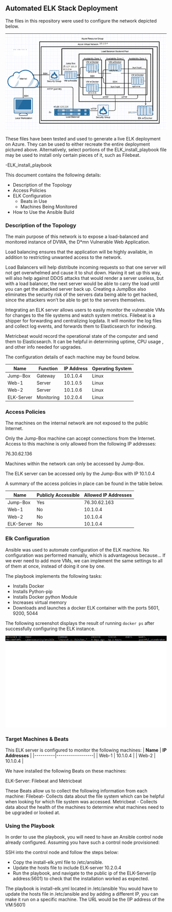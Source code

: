 ## Automated ELK Stack Deployment

The files in this repository were used to configure the network depicted below.

![alt text](https://github.com/DH7777/Cyber-Project1/blob/main/Diagrams/Diagram_network.png "Diagram_network")

These files have been tested and used to generate a live ELK deployment on Azure. They can be used to either recreate the entire deployment pictured above. Alternatively, select portions of the ELK_install_playbook file may be used to install only certain pieces of it, such as Filebeat.

  -ELK_install_playbook

This document contains the following details:
- Description of the Topology
- Access Policies
- ELK Configuration
  - Beats in Use
  - Machines Being Monitored
- How to Use the Ansible Build


### Description of the Topology

The main purpose of this network is to expose a load-balanced and monitored instance of DVWA, the D*mn Vulnerable Web Application.

Load balancing ensures that the application will be highly available, in addition to restricting unwanted access to the network.

Load Balancers will help distribute incoming requests so that one server will not get overwhelmed and cause it to shut down.  Having it set up this way, will also help against DDOS attacks that would render a server useless, but with a load balancer, the next server would be able to carry the load until you can get the attacked server back up. Creating a JumpBox also eliminates the security risk of the servers data being able to get hacked, since the attackers won’t be able to get to the servers themselves.

Integrating an ELK server allows users to easily monitor the vulnerable VMs for changes to the file systems and watch system metrics.
Filebeat is a shipper for forwarding and centralizing logdata.  It will monitor the log files and collect log events, and forwards them to Elasticsearch for indexing. 

Metricbeat would record the operational state of the computer and send them to Elasticsearch.  It can be helpful in determining uptime, CPU usage , and other info needed for upgrades.

The configuration details of each machine may be found below.


| **Name**   | **Function** | **IP Address** | **Operating System** |
|------------|--------------|----------------|----------------------|
| Jump-Box   | Gateway      | 10.1.0.4       | Linux                |
| Web-1      | Server       | 10.1.0.5       | Linux                |
| Web-2      | Server       | 10.1.0.6       | Linux                |
| ELK-Server | Monitoring   | 10.2.0.4       | Linux                |
### Access Policies

The machines on the internal network are not exposed to the public Internet. 

Only the Jump-Box machine can accept connections from the Internet. Access to this machine is only allowed from the following IP addresses:

76.30.62.136

Machines within the network can only be accessed by Jump-Box.

The ELK server can be accessed only by the Jump-Box with IP 10.1.0.4

A summary of the access policies in place can be found in the table below.

| **Name**   | **Publicly Accessible** | **Allowed IP Addresses** |
|------------|-------------------------|--------------------------|
| Jump-Box   | Yes                     | 76.30.62.163             |
| Web-1      | No                      | 10.1.0.4                 |
| Web-2      | No                      | 10.1.0.4                 |
| ELK-Server | No                      | 10.1.0.4                 |

### Elk Configuration

Ansible was used to automate configuration of the ELK machine. No configuration was performed manually, which is advantageous because...
If we ever need to add more VMs, we can implement the same settings to all of them at once, instead of doing it one by one.

The playbook implements the following tasks:

 - Installs Docker
 - Installs Python-pip
 - Installs Docker python Module
 - Increases virtual memory
 - Downloads and launches a docker ELK container with the ports 5601, 9200, 5044

The following screenshot displays the result of running `docker ps` after successfully configuring the ELK instance.

![alt text](https://github.com/DH7777/Cyber-Project1/blob/main/Diagrams/ps%20docker.png "Docker_screenshot")


### Target Machines & Beats
This ELK server is configured to monitor the following machines:
| **Name** | **IP Addresses** |
|----------|------------------|
| Web-1    | 10.1.0.4         |
| Web-2    | 10.1.0.4         |


We have installed the following Beats on these machines:

ELK-Server: Filebeat and Metricbeat

These Beats allow us to collect the following information from each machine:
Filebeat- Collects data about the file system which can be helpful when looking for which file system was accessed.
Metricbeat - Collects data about the health of the machines to determine what machines need to be upgraded or looked at.

### Using the Playbook
In order to use the playbook, you will need to have an Ansible control node already configured. Assuming you have such a control node provisioned: 

SSH into the control node and follow the steps below:
- Copy the install-elk.yml file to /etc/ansible.
- Update the hosts file to include ELK-server 10.2.0.4
- Run the playbook, and navigate to the public ip of the ELK-Server(ip address:5601) to check that the installation worked as expected.

The playbook is install-elk.yml located in /etc/ansible
You would have to update the hosts file in /etc/ansible and by adding a different IP, you can make it run on a specific machine.
The URL would be the (IP address of the VM:5601)



